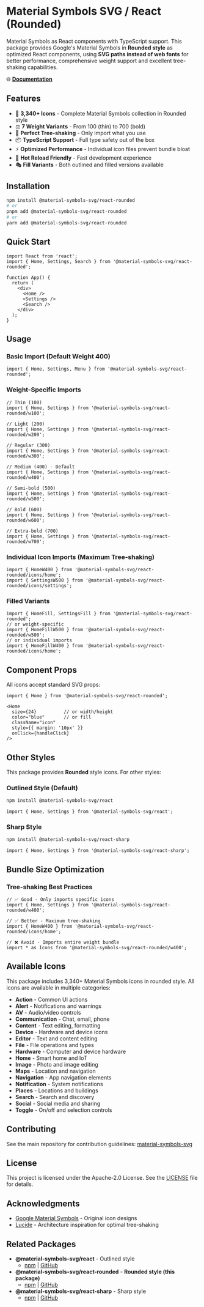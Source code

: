 # Material Symbols SVG / React (Rounded)

Material Symbols as React components with TypeScript support. This package provides Google's Material Symbols in **Rounded style** as optimized React components, using **SVG paths instead of web fonts** for better performance, comprehensive weight support and excellent tree-shaking capabilities.

🌐 **[Documentation](https://material-symbols-svg.vercel.app/)**

## Features

- 🎨 **3,340+ Icons** - Complete Material Symbols collection in Rounded style
- ⚖️ **7 Weight Variants** - From 100 (thin) to 700 (bold)
- 🌳 **Perfect Tree-shaking** - Only import what you use
- 📦 **TypeScript Support** - Full type safety out of the box
- ⚡ **Optimized Performance** - Individual icon files prevent bundle bloat
- 🔄 **Hot Reload Friendly** - Fast development experience
- 🎭 **Fill Variants** - Both outlined and filled versions available

## Installation

```bash
npm install @material-symbols-svg/react-rounded
# or
pnpm add @material-symbols-svg/react-rounded
# or
yarn add @material-symbols-svg/react-rounded
```

## Quick Start

```tsx
import React from 'react';
import { Home, Settings, Search } from '@material-symbols-svg/react-rounded';

function App() {
  return (
    <div>
      <Home />
      <Settings />
      <Search />
    </div>
  );
}
```

## Usage

### Basic Import (Default Weight 400)

```tsx
import { Home, Settings, Menu } from '@material-symbols-svg/react-rounded';
```

### Weight-Specific Imports

```tsx
// Thin (100)
import { Home, Settings } from '@material-symbols-svg/react-rounded/w100';

// Light (200)
import { Home, Settings } from '@material-symbols-svg/react-rounded/w200';

// Regular (300)
import { Home, Settings } from '@material-symbols-svg/react-rounded/w300';

// Medium (400) - Default
import { Home, Settings } from '@material-symbols-svg/react-rounded/w400';

// Semi-bold (500)
import { Home, Settings } from '@material-symbols-svg/react-rounded/w500';

// Bold (600)
import { Home, Settings } from '@material-symbols-svg/react-rounded/w600';

// Extra-bold (700)
import { Home, Settings } from '@material-symbols-svg/react-rounded/w700';
```

### Individual Icon Imports (Maximum Tree-shaking)

```tsx
import { HomeW400 } from '@material-symbols-svg/react-rounded/icons/home';
import { SettingsW500 } from '@material-symbols-svg/react-rounded/icons/settings';
```

### Filled Variants

```tsx
import { HomeFill, SettingsFill } from '@material-symbols-svg/react-rounded';
// or weight-specific
import { HomeFillW500 } from '@material-symbols-svg/react-rounded/w500';
// or individual imports
import { HomeFillW400 } from '@material-symbols-svg/react-rounded/icons/home';
```

## Component Props

All icons accept standard SVG props:

```tsx
import { Home } from '@material-symbols-svg/react-rounded';

<Home 
  size={24}          // or width/height
  color="blue"       // or fill
  className="icon"
  style={{ margin: '10px' }}
  onClick={handleClick}
/>
```

## Other Styles

This package provides **Rounded** style icons. For other styles:

### Outlined Style (Default)
```bash
npm install @material-symbols-svg/react
```

```tsx
import { Home, Settings } from '@material-symbols-svg/react';
```

### Sharp Style
```bash
npm install @material-symbols-svg/react-sharp
```

```tsx
import { Home, Settings } from '@material-symbols-svg/react-sharp';
```

## Bundle Size Optimization

### Tree-shaking Best Practices

```tsx
// ✅ Good - Only imports specific icons
import { Home, Settings } from '@material-symbols-svg/react-rounded/w400';

// ✅ Better - Maximum tree-shaking
import { HomeW400 } from '@material-symbols-svg/react-rounded/icons/home';

// ❌ Avoid - Imports entire weight bundle
import * as Icons from '@material-symbols-svg/react-rounded/w400';
```

## Available Icons

This package includes 3,340+ Material Symbols icons in rounded style. All icons are available in multiple categories:

- **Action** - Common UI actions
- **Alert** - Notifications and warnings  
- **AV** - Audio/video controls
- **Communication** - Chat, email, phone
- **Content** - Text editing, formatting
- **Device** - Hardware and device icons
- **Editor** - Text and content editing
- **File** - File operations and types
- **Hardware** - Computer and device hardware
- **Home** - Smart home and IoT
- **Image** - Photo and image editing
- **Maps** - Location and navigation
- **Navigation** - App navigation elements
- **Notification** - System notifications
- **Places** - Locations and buildings
- **Search** - Search and discovery
- **Social** - Social media and sharing
- **Toggle** - On/off and selection controls

## Contributing

See the main repository for contribution guidelines: [material-symbols-svg](https://github.com/k-s-h-r/material-symbols-svg)

## License

This project is licensed under the Apache-2.0 License. See the [LICENSE](../../LICENSE) file for details.

## Acknowledgments

- [Google Material Symbols](https://fonts.google.com/icons) - Original icon designs
- [Lucide](https://lucide.dev/) - Architecture inspiration for optimal tree-shaking

## Related Packages

- **@material-symbols-svg/react** - Outlined style
  - [npm](https://www.npmjs.com/package/@material-symbols-svg/react) | [GitHub](../react)
- **@material-symbols-svg/react-rounded** - **Rounded style (this package)**
  - [npm](https://www.npmjs.com/package/@material-symbols-svg/react-rounded) | [GitHub](../react-rounded)
- **@material-symbols-svg/react-sharp** - Sharp style
  - [npm](https://www.npmjs.com/package/@material-symbols-svg/react-sharp) | [GitHub](../react-sharp)

